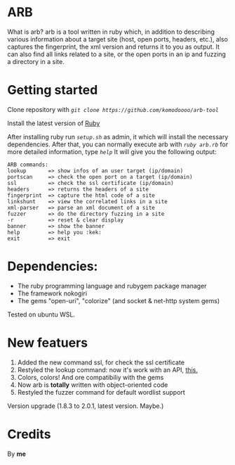 # ARB 
What is arb? arb is a tool written in ruby which, in addition to describing various information about a target site (host, open ports, headers, etc.), also captures the fingerprint, the xml version and returns it to you as output. It can also find all links related to a site, or the open ports in an ip and fuzzing a directory in a site.

# Getting started
Clone repository with _`git clone https://github.com/komodoooo/arb-tool`_

Install the latest version of [Ruby](https://www.ruby-lang.org/en/downloads/)

After installing ruby run _`setup.sh`_ as admin, it which will install the necessary dependencies. After that, you can normally execute arb with _`ruby arb.rb`_ for more detailed information, type _`help`_
It will give you the following output:

```
ARB commands:
lookup       => show infos of an user target (ip/domain)
portscan     => check the open port on a target (ip/domain)
ssl          => check the ssl certificate (ip/domain)
headers      => returns the headers of a site
fingerprint  => capture the html code of a site
linkshunt    => view the correlated links in a site
xml-parser   => parse an xml document of a site
fuzzer       => do the directory fuzzing in a site
-r           => reset & clear display
banner       => show the banner
help         => help you :kek:
exit         => exit
```

# Dependencies:

- The ruby programming language and rubygem package manager
- The framework nokogiri
- The gems "open-uri", "colorize" (and socket & net-http system gems)

Tested on ubuntu WSL.

# New featuers
1) Added the new command ssl, for check the ssl certificate
2) Restyled the lookup command: now it's work with an API, [this.](https://ipwhois.app)
3) Colors, colors! And ore compatibiliy with the gems
4) Now arb is **totally** written with object-oriented code
5) Restyled the fuzzer command for default wordlist support

Version upgrade (1.8.3 to 2.0.1, latest version. Maybe.)


# Credits
By **me**
